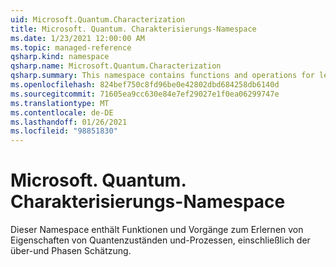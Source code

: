 ```yaml
---
uid: Microsoft.Quantum.Characterization
title: Microsoft. Quantum. Charakterisierungs-Namespace
ms.date: 1/23/2021 12:00:00 AM
ms.topic: managed-reference
qsharp.kind: namespace
qsharp.name: Microsoft.Quantum.Characterization
qsharp.summary: This namespace contains functions and operations for learning properties of quantum states and processes, including tomography and phase estimation.
ms.openlocfilehash: 824bef750c8fd96be0e42802dbd684258db6140d
ms.sourcegitcommit: 71605ea9cc630e84e7ef29027e1f0ea06299747e
ms.translationtype: MT
ms.contentlocale: de-DE
ms.lasthandoff: 01/26/2021
ms.locfileid: "98851830"
---
```

# <a name="microsoftquantumcharacterization-namespace"></a>Microsoft. Quantum. Charakterisierungs-Namespace

Dieser Namespace enthält Funktionen und Vorgänge zum Erlernen von Eigenschaften von Quantenzuständen und-Prozessen, einschließlich der über-und Phasen Schätzung.

